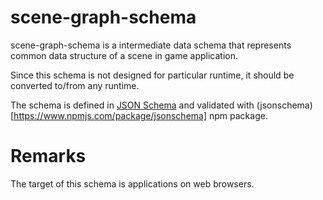 # scene-graph-schema

scene-graph-schema is a intermediate data schema that represents common data structure of a scene in game application.

Since this schema is not designed for particular runtime, it should be converted to/from any runtime.

The schema is defined in [JSON Schema](http://json-schema.org/) and validated with (jsonschema)[https://www.npmjs.com/package/jsonschema] npm package.

# Remarks

The target of this schema is applications on web browsers.
